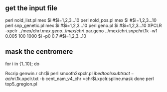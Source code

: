 ## get the input file
perl nold_list.pl mex $i #$i=1,2,3...10
perl nold_pos.pl mex $i #$i=1,2,3...10
perl snp_genetic.pl mex $i #$i=1,2,3...10
perl geno.pl $i #$i=1,2,3...10
XPCLR -xpclr ../mex/chr$i.mex.geno ../mex/chr$i.par.geno ../mex/chr$i.snp chr$i.1k -w1 0.005 100 1000 $i -p0 0.7 #$i=1,2,3...10
## mask the centromere
for i in {1..10};
do

Rscrip genwin.r chr$i
perl smooth2xpclr.pl $i
bedtools subtract -a chr$i.1k.xpclr.txt -b cent_nam_v4_chr  >chr$i.xpclr.spline.mask
done
perl top5_gregion.pl
